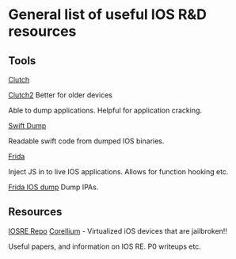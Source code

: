 # General list of useful IOS R&D resources

## Tools

[Clutch](https://github.com/KJCracks/Clutch
)

[Clutch2](https://github.com/KJCracks/Clutch2
) Better for older devices

Able to dump applications. Helpful for application cracking.

[Swift Dump](https://github.com/KJCracks/swift-dump
)

Readable swift code from dumped IOS binaries.

[Frida](https://github.com/frida)

Inject JS in to live IOS applications. Allows for function hooking etc.

[Frida IOS dump](https://github.com/AloneMonkey/frida-ios-dump)
Dump IPAs.

## Resources

[IOSRE Repo](https://github.com/kpwn/iOSRE)
[Corellium](https://www.corellium.com/) - Virtualized iOS devices that are jailbroken!!

Useful papers, and information on IOS RE. P0 writeups etc.

